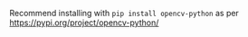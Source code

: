 Recommend installing with `pip install opencv-python` as per https://pypi.org/project/opencv-python/